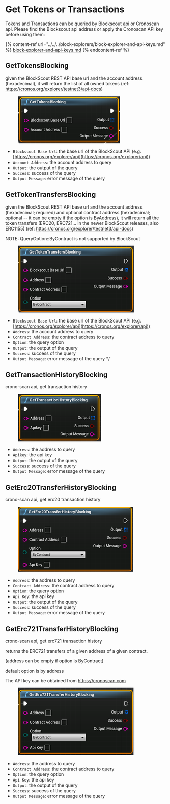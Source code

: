 # Get Tokens or Transactions

Tokens and Transactions can be queried by Blockscout api or Cronoscan api. Please find the Blockscout api address or apply the Cronoscan API key before using them:&#x20;

{% content-ref url="../../../block-explorers/block-explorer-and-api-keys.md" %}
[block-explorer-and-api-keys.md](../../../block-explorers/block-explorer-and-api-keys.md)
{% endcontent-ref %}

## GetTokensBlocking

given the BlockScout REST API base url and the account address (hexadecimal), it will return the list of all owned tokens (ref: https://cronos.org/explorer/testnet3/api-docs)

<figure><img src="../../../.gitbook/assets/image (19) (2).png" alt=""><figcaption></figcaption></figure>

* `Blockscout Base Url`: the base url of the BlockScout API (e.g. [https://cronos.org/explorer/api](https://cronos.org/explorer/api))
* `Account Address`: the account address to query
* `Output`: the output of the query
* `Success`: success of the query
* `Output Message`: error message of the query

## GetTokenTransfersBlocking

given the BlockScout REST API base url and the account address (hexadecimal; required) and optional contract address (hexadecimal; optional -- it can be empty if the option is ByAddress), it will return all the token transfers (ERC20, ERC721... in the newer BlockScout releases, also ERC1155) (ref: https://cronos.org/explorer/testnet3/api-docs)

NOTE: QueryOption::ByContract is not supported by BlockScout

<figure><img src="../../../.gitbook/assets/image (26).png" alt=""><figcaption></figcaption></figure>

* `Blockscout Base Url`: the base url of the BlockScout API (e.g. [https://cronos.org/explorer/api](https://cronos.org/explorer/api))
* `Address`: the account address to query
* `Contract Address`: the contract address to query
* `Option`: the query option
* `Output`: the output of the query
* `Success`: success of the query
* `Output Message`: error message of the query \*/

## GetTransactionHistoryBlocking

crono-scan api, get transaction history

<figure><img src="../../../.gitbook/assets/image (15) (2).png" alt=""><figcaption></figcaption></figure>

* `Address`: the address to query
* `Apikey`: the api key
* `Output`: the output of the query
* `Success`: success of the query
* `Output Message`: error message of the query

## GetErc20TransferHistoryBlocking

crono-scan api, get erc20 transaction history

<figure><img src="../../../.gitbook/assets/image (25) (1).png" alt=""><figcaption></figcaption></figure>

* `Address`: the address to query
* `Contract Address`: the contract address to query
* `Option`: the query option
* `Api Key`: the api key
* `Output`: the output of the query
* `Success`: success of the query
* `Output Message`: error message of the query

## GetErc721TransferHistoryBlocking

crono-scan api, get erc721 transaction history

returns the ERC721 transfers of a given address of a given contract.

(address can be empty if option is ByContract)

default option is by address

The API key can be obtained from https://cronoscan.com

<figure><img src="../../../.gitbook/assets/image (14) (2).png" alt=""><figcaption></figcaption></figure>

* `Address`: the address to query
* `Contract Address`: the contract address to query
* `Option`: the query option
* `Api Key`: the api key
* `Output`: the output of the query
* `Success`: success of the query
* `Output Message`: error message of the query

